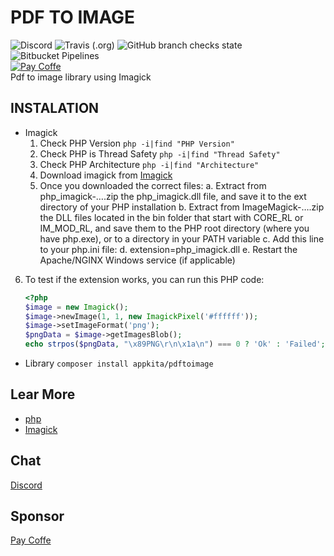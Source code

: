 # PDF TO IMAGE

![Discord](https://img.shields.io/discord/846036920811126844?style=plastic)
![Travis (.org)](https://img.shields.io/travis/gunantos/pdftoimage-php?style=plastic)
![GitHub branch checks state](https://img.shields.io/github/checks-status/gunantos/pdftoimage-php/main?style=plastic)
![Bitbucket Pipelines](https://img.shields.io/bitbucket/pipelines/andtho89/pdftoimage-php/main)<br>
<a href="https://sponsor.app-kita.net" target="_blank"><img src="https://img.shields.io/github/sponsors/gunantos?logo=gunantos&style=for-the-badge" title="Pay Coffe" /></a><br>
Pdf to image library using Imagick<br>

## INSTALATION

- Imagick
  1. Check PHP Version `php -i|find "PHP Version"`
  2. Check PHP is Thread Safety `php -i|find "Thread Safety"`
  3. Check PHP Architecture `php -i|find "Architecture"`
  4. Download imagick from [Imagick](https://pecl.php.net/package/imagick)
  5. Once you downloaded the correct files:
     a. Extract from php_imagick-….zip the php_imagick.dll file, and save it to the ext directory of your PHP installation
     b. Extract from ImageMagick-….zip the DLL files located in the bin folder that start with CORE_RL or IM_MOD_RL, and save them to the PHP root directory (where you have php.exe), or to a directory in your PATH variable
     c. Add this line to your php.ini file:
     d. extension=php_imagick.dll
     e. Restart the Apache/NGINX Windows service (if applicable)

6. To test if the extension works, you can run this PHP code:
   ```php
   <?php
   $image = new Imagick();
   $image->newImage(1, 1, new ImagickPixel('#ffffff'));
   $image->setImageFormat('png');
   $pngData = $image->getImagesBlob();
   echo strpos($pngData, "\x89PNG\r\n\x1a\n") === 0 ? 'Ok' : 'Failed';
   ```

- Library
  `composer install appkita/pdftoimage`

## Lear More

- [php](https://www.php.net/manual/en)
- [Imagick](https://www.php.net/manual/en/book.imagick.php)

## Chat

[Discord](https://discord.gg/bXUWCSaw)

## Sponsor

[Pay Coffe](https://sponsor.app-kita.net)
